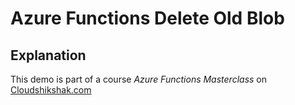 # Azure Functions Delete Old Blob

## Explanation
This demo is part of a course *Azure Functions Masterclass* on [Cloudshikshak.com](https://cloudshikshak.com)